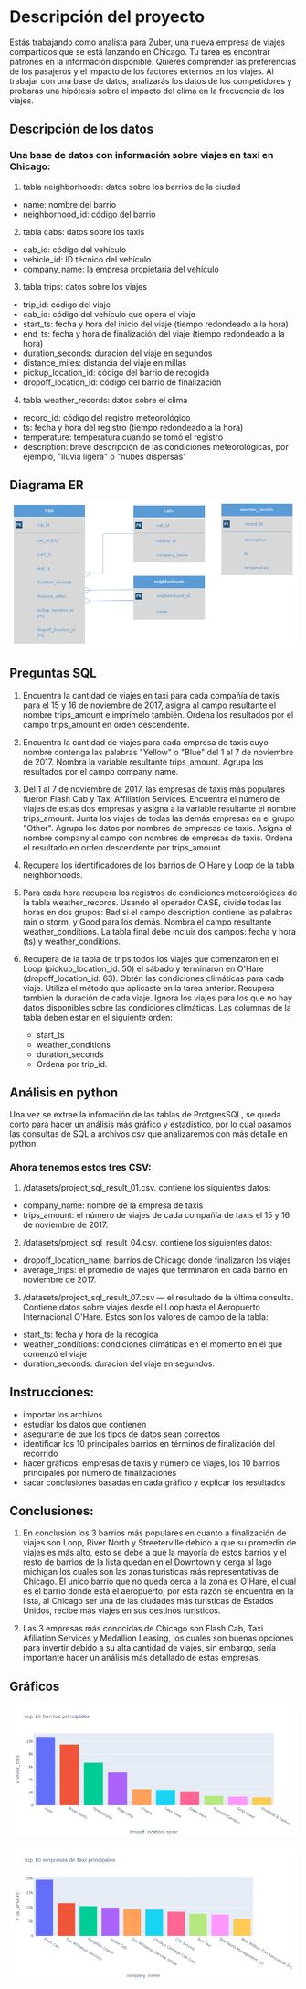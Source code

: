 # Descripción del proyecto

Estás trabajando como analista para Zuber, una nueva empresa de viajes compartidos que se está lanzando en Chicago. Tu tarea es encontrar patrones en la información disponible. Quieres comprender las preferencias de los pasajeros y el impacto de los factores externos en los viajes.
Al trabajar con una base de datos, analizarás los datos de los competidores y probarás una hipótesis sobre el impacto del clima en la frecuencia de los viajes.

## Descripción de los datos

### Una base de datos con información sobre viajes en taxi en Chicago:

1. tabla neighborhoods: datos sobre los barrios de la ciudad

- name: nombre del barrio
- neighborhood_id: código del barrio  

2. tabla cabs: datos sobre los taxis  

- cab_id: código del vehículo
- vehicle_id: ID técnico del vehículo
- company_name: la empresa propietaria del vehículo  

3. tabla trips: datos sobre los viajes

- trip_id: código del viaje
- cab_id: código del vehículo que opera el viaje
- start_ts: fecha y hora del inicio del viaje (tiempo redondeado a la hora)
- end_ts: fecha y hora de finalización del viaje (tiempo redondeado a la hora)
- duration_seconds: duración del viaje en segundos
- distance_miles: distancia del viaje en millas
- pickup_location_id: código del barrio de recogida
- dropoff_location_id: código del barrio de finalización  

4. tabla weather_records: datos sobre el clima

- record_id: código del registro meteorológico
- ts: fecha y hora del registro (tiempo redondeado a la hora)
- temperature: temperatura cuando se tomó el registro
- description: breve descripción de las condiciones meteorológicas, por ejemplo, "lluvia ligera" o "nubes dispersas"

## Diagrama ER

![Alt text](https://github.com/santicar1809/zuber/blob/master/datasets/238116676-2edba3f3-131c-40eb-b0d0-273d6213d7db.png)

## Preguntas SQL  

 1. Encuentra la cantidad de viajes en taxi para cada compañía de taxis para el 15 y 16 de noviembre de 2017, asigna al campo resultante el nombre trips_amount e imprímelo también. Ordena los resultados por el campo trips_amount en orden descendente.

 2. Encuentra la cantidad de viajes para cada empresa de taxis cuyo nombre contenga las palabras "Yellow" o "Blue" del 1 al 7 de noviembre de 2017. Nombra la variable resultante trips_amount. Agrupa los resultados por el campo company_name.

 3. Del 1 al 7 de noviembre de 2017, las empresas de taxis más populares fueron Flash Cab y Taxi Affiliation Services. Encuentra el número de viajes de estas dos empresas y asigna a la variable resultante el nombre trips_amount. Junta los viajes de todas las demás empresas en el grupo "Other". Agrupa los datos por nombres de empresas de taxis. Asigna el nombre company al campo con nombres de empresas de taxis. Ordena el resultado en orden descendente por trips_amount.

 4. Recupera los identificadores de los barrios de O'Hare y Loop de la tabla neighborhoods.

 5. Para cada hora recupera los registros de condiciones meteorológicas de la tabla weather_records. Usando el operador CASE, divide todas las horas en dos grupos: Bad si el campo description contiene las palabras rain o storm, y Good para los demás. Nombra el campo resultante weather_conditions. La tabla final debe incluir dos campos: fecha y hora (ts) y weather_conditions.

 6. Recupera de la tabla de trips todos los viajes que comenzaron en el Loop (pickup_location_id: 50) el sábado y terminaron en O'Hare (dropoff_location_id: 63). Obtén las condiciones climáticas para cada viaje. Utiliza el método que aplicaste en la tarea anterior. Recupera también la duración de cada viaje. Ignora los viajes para los que no hay datos disponibles sobre las condiciones climáticas.
    Las columnas de la tabla deben estar en el siguiente orden:
    - start_ts
    - weather_conditions
    - duration_seconds
    - Ordena por trip_id.

## Análisis en python

Una vez se extrae la infomación de las tablas de ProtgresSQL, se queda corto para hacer un análisis más gráfico y estadistico, por lo cual pasamos las consultas de SQL a archivos csv que analizaremos con más detalle en python.

### Ahora tenemos estos tres CSV:

1. /datasets/project_sql_result_01.csv. contiene los siguientes datos:

- company_name: nombre de la empresa de taxis
- trips_amount: el número de viajes de cada compañía de taxis el 15 y 16 de noviembre de 2017. 

2. /datasets/project_sql_result_04.csv. contiene los siguientes datos:

- dropoff_location_name: barrios de Chicago donde finalizaron los viajes
- average_trips: el promedio de viajes que terminaron en cada barrio en noviembre de 2017.

3. /datasets/project_sql_result_07.csv — el resultado de la última consulta. Contiene datos sobre viajes desde el Loop hasta el Aeropuerto Internacional O'Hare. 
Estos son los valores de campo de la tabla:

- start_ts: fecha y hora de la recogida
- weather_conditions: condiciones climáticas en el momento en el que comenzó el viaje
- duration_seconds: duración del viaje en segundos.

## Instrucciones:

- importar los archivos
- estudiar los datos que contienen
- asegurarte de que los tipos de datos sean correctos
- identificar los 10 principales barrios en términos de finalización del recorrido
- hacer gráficos: empresas de taxis y número de viajes, los 10 barrios principales por número de finalizaciones
- sacar conclusiones basadas en cada gráfico y explicar los resultados

## Conclusiones:

1. En conclusión los 3 barrios más populares en cuanto a finalización de viajes son Loop, River North y Streeterville debido a que su promedio de viajes es más alto, esto se debe a que la mayoría de estos barrios y el resto de barrios de la lista quedan en el Downtown y cerga al lago michigan los cuales son las zonas turisticas más representativas de Chicago. El unico barrio que no queda cerca a la zona es O'Hare, el cual es el barrio donde está el aeropuerto, por esta razón se encuentra en la lista, al Chicago ser una de las ciudades más turisticas de Estados Unidos, recibe más viajes en sus destinos turisticos.

2. Las 3 empresas más conocidas de Chicago son Flash Cab, Taxi Afiliation Services y Medallion Leasing, los cuales son buenas opciones para invertir debido a su alta cantidad de viajes, sin embargo, sería importante hacer un análisis más detallado de estas empresas.

## Gráficos

![Alt text](https://github.com/santicar1809/zuber/blob/master/datasets/barplot_hoods)

![Alt text](https://github.com/santicar1809/zuber/blob/master/datasets/barplot_company)
